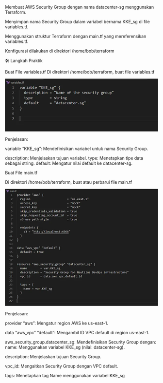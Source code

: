Membuat AWS Security Group dengan nama datacenter-sg menggunakan Terraform.


Menyimpan nama Security Group dalam variabel bernama KKE_sg di file variables.tf.


Menggunakan struktur Terraform dengan main.tf yang mereferensikan variables.tf.


Konfigurasi dilakukan di direktori /home/bob/terraform


🛠️ Langkah Praktik

Buat File variables.tf
Di direktori /home/bob/terraform, buat file variables.tf


![alt text](image-43.png)


Penjelasan:


variable “KKE_sg”: Mendefinisikan variabel untuk nama Security Group.


description: Menjelaskan tujuan variabel.
type: Menetapkan tipe data sebagai string.
default: Mengatur nilai default ke datacenter-sg.


Buat File main.tf


Di direktori /home/bob/terraform, buat atau perbarui file main.tf



![alt text](image-44.png)

Penjelasan:

provider “aws”: Mengatur region AWS ke us-east-1.


data “aws_vpc” “default”: Mengambil ID VPC default di region us-east-1.


aws_security_group.datacenter_sg: Mendefinisikan Security Group dengan:
name: Menggunakan variabel KKE_sg (nilai: datacenter-sg).


description: Menjelaskan tujuan Security Group.


vpc_id: Mengaitkan Security Group dengan VPC default.


tags: Menetapkan tag Name menggunakan variabel KKE_sg